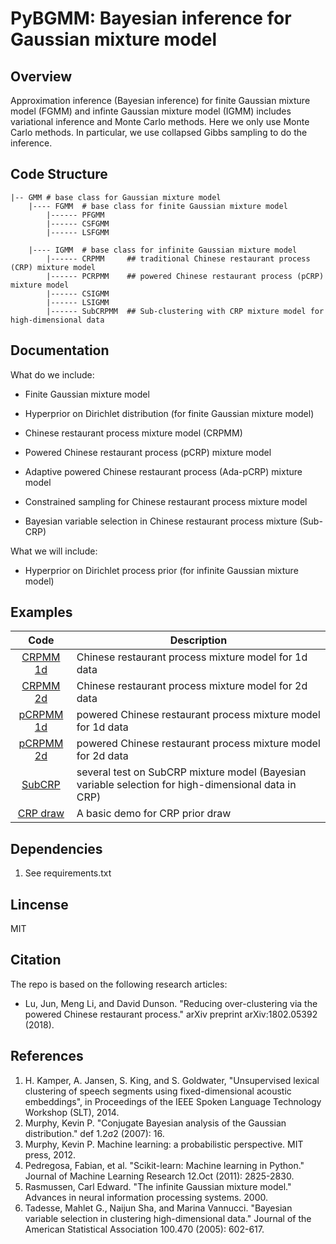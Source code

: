 # PyBGMM: Bayesian inference for Gaussian mixture model


## Overview
Approximation inference (Bayesian inference) for finite Gaussian mixture model (FGMM) and infinte Gaussian mixture 
model (IGMM) includes variational inference and Monte Carlo methods. Here we only use Monte Carlo methods. In 
particular, we use collapsed Gibbs sampling to do the inference.

## Code Structure

```
|-- GMM # base class for Gaussian mixture model
    |---- FGMM  # base class for finite Gaussian mixture model
        |------ PFGMM
        |------ CSFGMM
        |------ LSFGMM

    |---- IGMM  # base class for infinite Gaussian mixture model
        |------ CRPMM     ## traditional Chinese restaurant process (CRP) mixture model
        |------ PCRPMM    ## powered Chinese restaurant process (pCRP) mixture model
        |------ CSIGMM
        |------ LSIGMM
        |------ SubCRPMM  ## Sub-clustering with CRP mixture model for high-dimensional data
```

## Documentation

What do we include:

- Finite Gaussian mixture model

- Hyperprior on Dirichlet distribution (for finite Gaussian mixture model)

- Chinese restaurant process mixture model (CRPMM)

- Powered Chinese restaurant process (pCRP) mixture model

- Adaptive powered Chinese restaurant process (Ada-pCRP) mixture model

- Constrained sampling for Chinese restaurant process mixture model

- Bayesian variable selection in Chinese restaurant process mixture (Sub-CRP)

What we will include:

- Hyperprior on Dirichlet process prior (for infinite Gaussian mixture model)

## Examples


| Code | Description |
|:-------:| ----------- |
| [CRPMM 1d](/examples/crpmm_1d_demo.py) | Chinese restaurant process mixture model for 1d data |
| [CRPMM 2d](/examples/crpmm_1d_demo.py) | Chinese restaurant process mixture model for 2d data |
| [pCRPMM 1d](/examples/pcrpmm_1d_demo.py) | powered Chinese restaurant process mixture model for 1d data |
| [pCRPMM 2d](/examples/pcrpmm_2d_demo.py) | powered Chinese restaurant process mixture model for 2d data |
| [SubCRP](/examples/subcrp_demo.py) | several test on SubCRP mixture model (Bayesian variable selection for high-dimensional data in CRP) |
| [CRP draw](/examples/crp_draw.py) | A basic demo for CRP prior draw |

## Dependencies
1. See requirements.txt

## Lincense
MIT

## Citation
The repo is based on the following research articles:

- Lu, Jun, Meng Li, and David Dunson. "Reducing over-clustering via the powered Chinese restaurant process." arXiv preprint arXiv:1802.05392 (2018).

## References
1. H. Kamper, A. Jansen, S. King, and S. Goldwater, "Unsupervised lexical clustering of speech segments using 
fixed-dimensional acoustic embeddings", in Proceedings of the IEEE Spoken Language Technology Workshop (SLT), 2014.
1. Murphy, Kevin P. "Conjugate Bayesian analysis of the Gaussian distribution." def 1.2σ2 (2007): 16.
1. Murphy, Kevin P. Machine learning: a probabilistic perspective. MIT press, 2012.
1. Pedregosa, Fabian, et al. "Scikit-learn: Machine learning in Python." Journal of Machine Learning Research 12.Oct
 (2011): 2825-2830.
1. Rasmussen, Carl Edward. "The infinite Gaussian mixture model." Advances in neural information processing systems. 2000.
1. Tadesse, Mahlet G., Naijun Sha, and Marina Vannucci. "Bayesian variable selection in clustering high-dimensional data." Journal of the American Statistical Association 100.470 (2005): 602-617.
